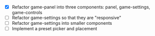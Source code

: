 - [x] Refactor game-panel into three components: panel, game-settings, game-controls
- [ ] Refactor game-settings so that they are "responsive"
- [ ] Refactor game-settings into smaller components
- [ ] Implement a preset picker and placement
